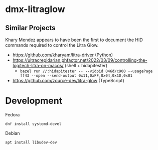 # dmx-litraglow

## Similar Projects

Khary Mendez appears to have been the first to document the HID commands required to control the Litra Glow.

- https://github.com/kharyam/litra-driver (Python)
- https://ultracrepidarian.phfactor.net/2022/03/09/controlling-the-logitech-litra-on-macos/ (shell + hidapitester)
  - `bazel run //:hidapitester -- --vidpid 046d/c900 --usagePage ff43 --open --send-output 0x11,0xFF,0x04,0x1D,0x01`
- https://github.com/zource-dev/litra-glow (TypeScript)

# Development

Fedora

```
dnf install systemd-devel
```

Debian

```
apt install libudev-dev
```
